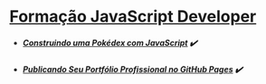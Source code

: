 # [Formação JavaScript Developer](https://web.dio.me/track/formacao-javascript-developer)

- ##### [Construindo uma Pokédex com JavaScript](https://web.dio.me/project/construindo-uma-pokedex-com-javascript/learning/d3684309-5d5c-45d5-9715-c29127d65612) :heavy_check_mark:

- ##### [Publicando Seu Portfólio Profissional no GitHub Pages](https://web.dio.me/lab/publicando-seu-portfolio-profissional-no-github-pages/learning/b500f45d-f17f-49f0-8f1c-e7eceb79a8e2) :heavy_check_mark:
